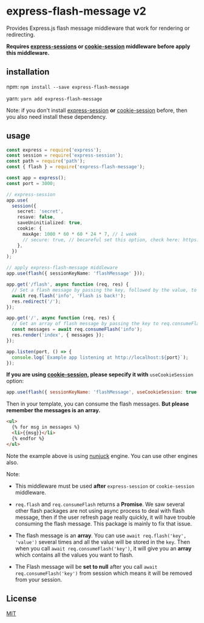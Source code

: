 # express-flash-message v2

Provides Express.js flash message middleware that work for rendering or redirecting.

**Requires [express-sessions](https://www.npmjs.com/package/express-session) or [cookie-session](https://github.com/expressjs/cookie-session) middleware before apply this middleware.**

## installation

npm: `npm install --save express-flash-message`

yarn: `yarn add express-flash-message`

Note: if you don't install [express-session](https://www.npmjs.com/package/express-session) **or** [cookie-session](https://github.com/expressjs/cookie-session) before, then you also need install these dependency.

## usage

```ts
const express = require('express');
const session = require('express-session');
const path = require('path');
const { flash } = require('express-flash-message');

const app = express();
const port = 3000;

// express-session
app.use(
  session({
    secret: 'secret',
    resave: false,
    saveUninitialized: true,
    cookie: {
      maxAge: 1000 * 60 * 60 * 24 * 7, // 1 week
      // secure: true, // becareful set this option, check here: https://www.npmjs.com/package/express-session#cookiesecure. In local, if you set this to true, you won't receive flash as you are using `http` in local, but http is not secure
    },
  })
);

// apply express-flash-message middleware
app.use(flash({ sessionKeyName: 'flashMessage' }));

app.get('/flash', async function (req, res) {
  // Set a flash message by passing the key, followed by the value, to req.flash().
  await req.flash('info', 'Flash is back!');
  res.redirect('/');
});

app.get('/', async function (req, res) {
  // Get an array of flash message by passing the key to req.consumeFlash()
  const messages = await req.consumeFlash('info');
  res.render('index', { messages });
});

app.listen(port, () => {
  console.log(`Example app listening at http://localhost:${port}`);
});
```

**If you are using [cookie-session](https://github.com/expressjs/cookie-session), please sepecify it with** `useCookieSession` option:

```js
app.use(flash({ sessionKeyName: 'flashMessage', useCookieSession: true }));
```

Then in your template, you can consume the flash messages. **But please remember the messages is an array.**

```html
<ul>
  {% for msg in messages %}
  <li>{{msg}}</li>
  {% endfor %}
</ul>
```

Note the example above is using [nunjuck](https://mozilla.github.io/nunjucks/) engine. You can use other engines also.

Note:

- This middleware must be used **after** `express-session` or `cookie-session` middleware.

- `req.flash` and `req.consumeFlash` returns a **Promise**. We saw several other flash packages are not using async process to deal with flash message, then if the user refresh page really quickly, it will have trouble consuming the flash message. This package is mainly to fix that issue.

- The flash message is an **array**. You can use `await req.flash('key', 'value')` several times and all the value will be stored in the `key`. Then when you call `await req.consumeFlash('key')`, it will give you an **array** which contains all the values you want to flash.

- The Flash message will be **set to null** after you call `await req.consumeFlash('key')` from session which means it will be removed from your session.

## License

[MIT](./LICENSE)
